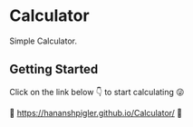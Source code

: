 # Calculator
Simple Calculator.

## Getting Started
Click on the link below 👇 to start calculating 😜

🧮 https://hananshpigler.github.io/Calculator/ 🧮
